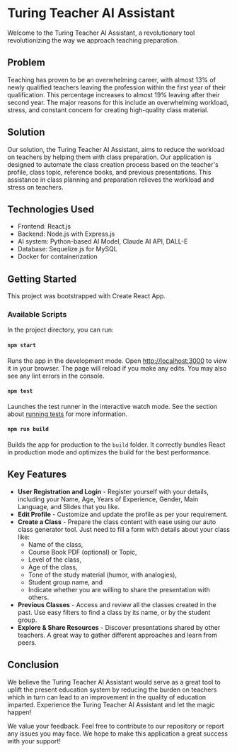 # Turing Teacher AI Assistant

Welcome to the Turing Teacher AI Assistant, a revolutionary tool revolutionizing the way we approach teaching preparation.


## Problem

Teaching has proven to be an overwhelming career, with almost 13% of newly qualified teachers leaving the profession within the first year of their qualification. This percentage increases to almost 19% leaving after their second year. The major reasons for this include an overwhelming workload, stress, and constant concern for creating high-quality class material.

## Solution

Our solution, the Turing Teacher AI Assistant, aims to reduce the workload on teachers by helping them with class preparation. Our application is designed to automate the class creation process based on the teacher's profile, class topic, reference books, and previous presentations. This assistance in class planning and preparation relieves the workload and stress on teachers.

## Technologies Used

* Frontend: React.js
* Backend: Node.js with Express.js
* AI system: Python-based AI Model, Claude AI API, DALL-E
* Database: Sequelize.js for MySQL
* Docker for containerization

## Getting Started

This project was bootstrapped with Create React App.

### Available Scripts

In the project directory, you can run:

#### `npm start`

Runs the app in the development mode.
Open [http://localhost:3000](http://localhost:3000) to view it in your browser. The page will reload if you make any edits.
You may also see any lint errors in the console.

#### `npm test`

Launches the test runner in the interactive watch mode.
See the section about [running tests](https://facebook.github.io/create-react-app/docs/running-tests) for more information.

#### `npm run build`

Builds the app for production to the `build` folder.
It correctly bundles React in production mode and optimizes the build for the best performance.

## Key Features

* **User Registration and Login** \- Register yourself with your details\, including your Name\, Age\, Years of Experience\, Gender\, Main Language\, and Slides that you like\.
* **Edit Profile** \- Customize and update the profile as per your requirement\.
* **Create a Class** \- Prepare the class content with ease using our auto class generator tool\. Just need to fill a form with details about your class like:
    * Name of the class,
    * Course Book PDF (optional) or Topic,
    * Level of the class,
    * Age of the class,
    * Tone of the study material (humor, with analogies),
    * Student group name, and
    * Indicate whether you are willing to share the presentation with others.
* **Previous Classes** \- Access and review all the classes created in the past\. Use easy filters to find a class by its name\, or by the student group\.
* **Explore & Share Resources** \- Discover presentations shared by other teachers\. A great way to gather different approaches and learn from peers\.

## Conclusion

We believe the Turing Teacher AI Assistant would serve as a great tool to uplift the present education system by reducing the burden on teachers which in turn can lead to an improvement in the quality of education imparted. Experience the Turing Teacher AI Assistant and let the magic happen!

We value your feedback. Feel free to contribute to our repository or report any issues you may face. We hope to make this application a great success with your support!
